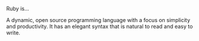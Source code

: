 
 Ruby is...

A dynamic, open source programming language with a focus on simplicity and productivity. It has an elegant syntax that is natural to read and easy to write.